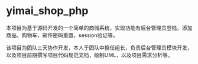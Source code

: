 yimai_shop_php
================
本项目为基于源码开发的一个简单的商城系统，实现功能有后台管理员登陆，添加商品，购物车，邮件密码重置，session验证等。

该项目为团队三天协作开发，本人于团队中担任组长，负责后台管理员模块开发，以及项目前期撰写项目代码规范文档，绘制UML，以及项目需求分析等。


